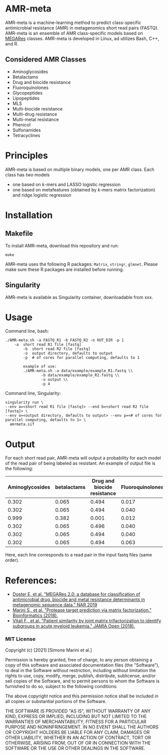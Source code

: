 # AMR-meta

AMR-meta is a machine-learning method to predict class-specific antimicrobial resistance (AMR) in metagenomics short read pairs (FASTQ). AMR-meta is an ensemble of AMR class-specific models based on [MEGARes](https://megares.meglab.org/) classes. AMR-meta is developed in Linux, ad utilizes Bash, C++, and R.

## Considered AMR Classes
* Aminoglycosides
* Betalactams
* Drug and biocide resistance
* Fluoroquinolones
* Glycopeptides
* Lipopeptides
* MLS
* Multi-biocide resistance
* Multi-drug resistance
* Multi-metal resistance
* Phenicol
* Sulfonamides
* Tetracyclines

# Principles
AMR-meta is based on multiple binary models, one per AMR class. Each class has _two_ models
* one based on _k_-mers and LASSO logistic regression
* one based on metafeatures (obtained by _k_-mers matrix factorization) and ridge logistic regression

# Installation

## Makefile
To install AMR-meta, download this repository and run:
```
make
```
AMR-meta uses the following R packages: `Matrix`, `stringr`, `glmnet`. Please make sure these R packages are installed before running.

## Singularity
AMR-meta is available as Singularity container, downloadable from xxx.

# Usage
Command line, bash:
```
./AMR-meta.sh -a FASTQ_R1 -b FASTQ_R2 -o OUT_DIR -p 1
	-a	short read R1 file [fastq]
        -b	short read R2 file [fastq]
        -o	output directory, defaults to output
        -p	# of cores for parallel computing, defaults to 1

        example of use:
        ./AMR-meta.sh -a data/example/example_R1.fastq \\
                -b data/example/example_R2.fastq \\
                -o output \\
                -p 4
```
Command line, Singularity:
```
singularity run \
--env a=<short read R1 file [fastq]> --end b=<short read R2 file [fastq]> \
--env o=<output directory, defaults to output> --env p=<# of cores for parallel computing, defaults to 1> \
  amrmeta.sif
```

# Output
For each short read pair, AMR-meta will output a probability for each model of the read pair of being labeled as resistant. An example of output file is the following:

 | Aminoglycosides | betalactams | Drug and biocide resistance | Fluoroquinolones | Glycopeptides | Lipopeptides | MLS | Multi-biocide resistance | Multi-drug resistance | Multi-metal resistance | Phenicol | Sulfonamides | Tetracyclines | 
 |  ---  |  ---  |  ---  |  ---  |  ---  |  ---  |  ---  |  ---  |  ---  |  ---  |  ---  |  ---  | ---   |
 | 0.302 | 0.065 | 0.494 | 0.017 | 0.392 | 0.251 | 0.434 | 0.398 | 0.474 | 0.488 | 0.120 | 0.546 | 0.194 | 
 | 0.302 | 0.065 | 0.494 | 0.040 | 0.322 | 0.251 | 0.434 | 0.398 | 0.091 | 0.211 | 0.167 | 0.530 | 0.308 | 
 | 0.999 | 0.382 | 0.001 | 0.012 | 0.000 | 0.051 | 0.001 | 0.015 | 0.800 | 0.678 | 0.104 | 0.003 | 0.275 | 
 | 0.302 | 0.065 | 0.496 | 0.040 | 0.392 | 0.511 | 0.434 | 0.398 | 0.474 | 0.678 | 0.104 | 0.003 | 0.275 | 
 | 0.302 | 0.065 | 0.494 | 0.040 | 0.385 | 0.717 | 0.117 | 0.434 | 0.398 | 0.678 | 0.104 | 0.003 | 0.275 | 
 | 0.302 | 0.065 | 0.494 | 0.063 | 0.392 | 0.007 | 0.965 | 0.251 | 0.434 | 0.398 | 0.474 | 0.488 | 0.137 | 

Here, each line corresponds to a read pair in the input fastq files (same order).

# References:
* [Doster E, et al. "MEGARes 2.0: a database for classification of antimicrobial drug, biocide and metal resistance determinants in metagenomic sequence data." NAR 2019](https://academic.oup.com/nar/article/48/D1/D561/5624973)
* [Marini S., et al. "Protease target prediction via matrix factorization." Bioinformatics (2018).](https://doi.org/10.1093/bioinformatics/bty746)
* [Vitali F., et al. "Patient similarity by joint matrix trifactorization to identify subgroups in acute myeloid leukemia." JAMIA Open (2018).](https://doi.org/10.1093/jamiaopen/ooy008)

### MIT License

Copyright (c) [2021] [Simone Marini et al.]

Permission is hereby granted, free of charge, to any person obtaining a copy
of this software and associated documentation files (the "Software"), to deal
in the Software without restriction, including without limitation the rights
to use, copy, modify, merge, publish, distribute, sublicense, and/or sell
copies of the Software, and to permit persons to whom the Software is
furnished to do so, subject to the following conditions:

The above copyright notice and this permission notice shall be included in all
copies or substantial portions of the Software.

THE SOFTWARE IS PROVIDED "AS IS", WITHOUT WARRANTY OF ANY KIND, EXPRESS OR
IMPLIED, INCLUDING BUT NOT LIMITED TO THE WARRANTIES OF MERCHANTABILITY,
FITNESS FOR A PARTICULAR PURPOSE AND NONINFRINGEMENT. IN NO EVENT SHALL THE
AUTHORS OR COPYRIGHT HOLDERS BE LIABLE FOR ANY CLAIM, DAMAGES OR OTHER
LIABILITY, WHETHER IN AN ACTION OF CONTRACT, TORT OR OTHERWISE, ARISING FROM,
OUT OF OR IN CONNECTION WITH THE SOFTWARE OR THE USE OR OTHER DEALINGS IN THE
SOFTWARE.
